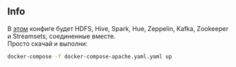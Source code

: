 ## Info
В [этом](docker-compose-apache.yaml) конфиге будет HDFS, Hive, Spark, Hue, Zeppelin, Kafka, Zookeeper и Streamsets, соединенные вместе. <br>
Просто скачай и выполни:
```bash
docker-compose -f docker-compose-apache.yaml.yaml up
```
